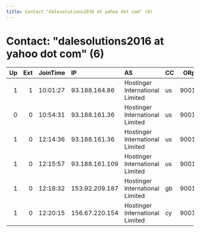 ```yaml
---
title: Contact "dalesolutions2016 at yahoo dot com" (6)
---
```


# Contact: "dalesolutions2016 at yahoo dot com" (6)

|   Up |   Ext | JoinTime   | IP             | AS                              | CC   |   ORp |   Dirp | OS    | Version   | Nickname      |   eFamMembers |
|-----:|------:|:-----------|:---------------|:--------------------------------|:-----|------:|-------:|:------|:----------|:--------------|--------------:|
|    1 |     1 | 10:01:27   | 93.188.164.86  | Hostinger International Limited | us   |  9001 |      0 | Linux | 0.2.5.16  | Quahog        |             1 |
|    0 |     0 | 10:54:31   | 93.188.161.36  | Hostinger International Limited | us   |  9001 |      0 | Linux | 0.2.5.16  | 1stAmmendment |             1 |
|    1 |     0 | 12:14:36   | 93.188.161.36  | Hostinger International Limited | us   |  9001 |      0 | Linux | 0.2.5.16  | 1stAmmendment |             1 |
|    1 |     0 | 12:15:57   | 93.188.161.109 | Hostinger International Limited | us   |  9001 |      0 | Linux | 0.2.5.16  | MisterPink    |             1 |
|    1 |     0 | 12:18:32   | 153.92.209.187 | Hostinger International Limited | gb   |  9001 |      0 | Linux | 0.2.5.16  | NCC1701D      |             1 |
|    1 |     0 | 12:20:15   | 156.67.220.154 | Hostinger International Limited | cy   |  9001 |      0 | Linux | 0.2.5.16  | Montauk       |             1 |
